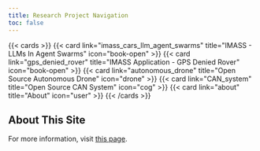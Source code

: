 ```yaml
---
title: Research Project Navigation
toc: false
---
```


{{< cards >}}
  {{< card link="imass_cars_llm_agent_swarms" title="IMASS - LLMs In Agent Swarms" icon="book-open" >}}
  {{< card link="gps_denied_rover" title="IMASS Application - GPS Denied Rover" icon="book-open" >}}
  {{< card link="autonomous_drone" title="Open Source Autonomous Drone" icon="drone" >}}
  {{< card link="CAN_system" title="Open Source CAN System" icon="cog" >}}
  {{< card link="about" title="About" icon="user" >}}
{{< /cards >}}

## About This Site

For more information, visit [this page](/research/about).
